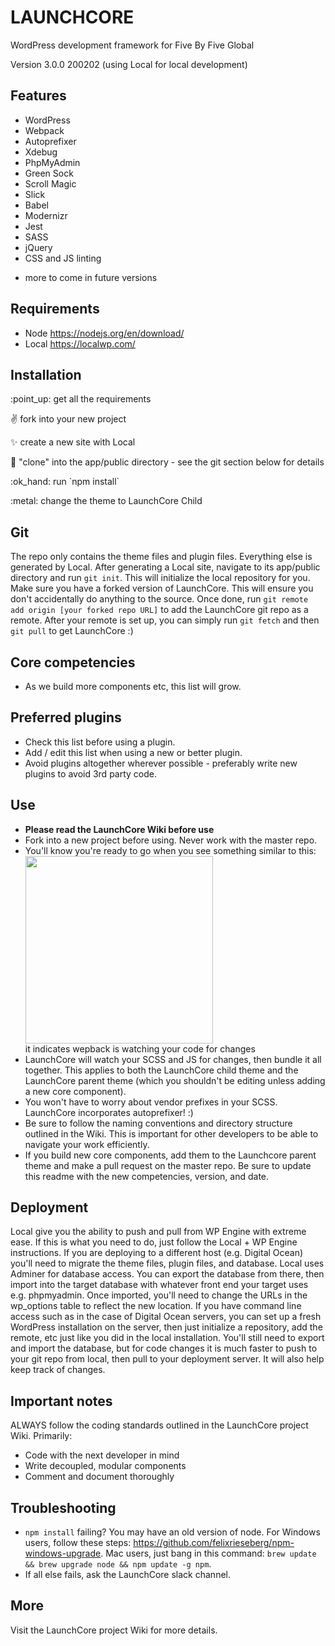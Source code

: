 # LAUNCHCORE
WordPress development framework for Five By Five Global

Version 3.0.0
200202
(using Local for local development)

## Features
- WordPress
- Webpack
- Autoprefixer
- Xdebug
- PhpMyAdmin
- Green Sock
- Scroll Magic
- Slick
- Babel
- Modernizr
- Jest
- SASS
- jQuery
- CSS and JS linting
+ more to come in future versions

## Requirements
- Node https://nodejs.org/en/download/
- Local https://localwp.com/

## Installation
<p>:point_up: get all the requirements</p>
<p>✌️ fork into your new project</p>
<p>✨ create a new site with Local</p>
<p>👯 "clone" into the app/public directory - see the git section below for details</p>
<p>:ok_hand: run `npm install`</p>
<p>:metal: change the theme to LaunchCore Child</p>

## Git
The repo only contains the theme files and plugin files. Everything else is generated by Local.
After generating a Local site, navigate to its app/public directory and run `git init`.
This will initialize the local repository for you.
Make sure you have a forked version of LaunchCore. This will ensure you don't accidentally do anything to the source.
Once done, run `git remote add origin [your forked repo URL]` to add the LaunchCore git repo as a remote.
After your remote is set up, you can simply run `git fetch` and then `git pull` to get LaunchCore :)

## Core competencies
- As we build more components etc, this list will grow.

## Preferred plugins
- Check this list before using a plugin.
- Add / edit this list when using a new or better plugin.
- Avoid plugins altogether wherever possible - preferably write new plugins to avoid 3rd party code.

## Use
<ul>
<li><b>Please read the LaunchCore Wiki before use</b></li>
<li>Fork into a new project before using. Never work with the master repo.</li>
<li>You'll know you're ready to go when you see something similar to this:
<img src="https://res.cloudinary.com/dgmk5xxwf/image/upload/v1563147557/Capture_dfahij.png" width="300" style="width: 300px; height: auto; display: block"> it indicates wepback is watching your code for changes</li>
<li>LaunchCore will watch your SCSS and JS for changes, then bundle it all together. This applies to both the LaunchCore child theme and the LaunchCore parent theme (which you shouldn't be editing unless adding a new core component).</li>
<li>You won't have to worry about vendor prefixes in your SCSS. LaunchCore incorporates autoprefixer! :)</li>
<li>Be sure to follow the naming conventions and directory structure outlined in the Wiki. This is important for other developers to be able to navigate your work efficiently.</li>
<li>If you build new core components, add them to the Launchcore parent theme and make a pull request on the master repo. Be sure to update this readme with the new competencies, version, and date.</li>
</ul>

## Deployment
Local give you the ability to push and pull from WP Engine with extreme ease. If this is what you need to do, just follow the Local + WP Engine instructions.
If you are deploying to a different host (e.g. Digital Ocean) you'll need to migrate the theme files, plugin files, and database. Local uses Adminer for database access. You can export the database from there, then import into the target database with whatever front end your target uses e.g. phpmyadmin. Once imported, you'll need to change the URLs in the wp_options table to reflect the new location.
If you have command line access such as in the case of Digital Ocean servers, you can set up a fresh WordPress installation on the server, then just initialize a repository, add the remote, etc just like you did in the local installation. You'll still need to export and import the database, but for code changes it is much faster to push to your git repo from local, then pull to your deployment server. It will also help keep track of changes.

## Important notes
ALWAYS follow the coding standards outlined in the LaunchCore project Wiki. Primarily:
- Code with the next developer in mind
- Write decoupled, modular components
- Comment and document thoroughly

## Troubleshooting
- `npm install` failing? You may have an old version of node. For Windows users, follow these steps: https://github.com/felixrieseberg/npm-windows-upgrade. Mac users, just bang in this command: `brew update && brew upgrade node && npm update -g npm`.
- If all else fails, ask the LaunchCore slack channel.

## More
Visit the LaunchCore project Wiki for more details.